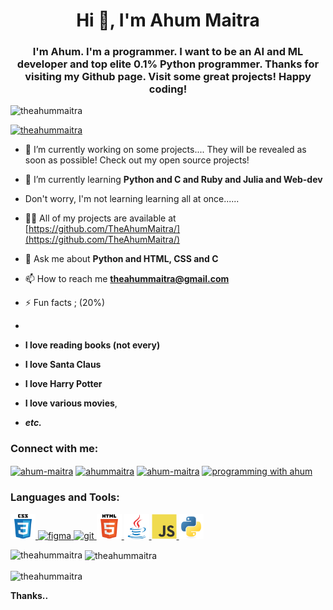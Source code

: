 <h1 align="center">Hi 👋, I'm Ahum Maitra</h1>
<h3 align="center">I'm Ahum. I'm a programmer. I want to be an AI and ML developer and top elite 0.1% Python programmer. Thanks for visiting my Github page. Visit some great projects! Happy coding!</h3>

<p align="left"> <img src="https://komarev.com/ghpvc/?username=theahummaitra&label=Profile%20views&color=0e75b6&style=flat" alt="theahummaitra" /> </p>

<p align="left"> <a href="https://github.com/ryo-ma/github-profile-trophy"><img src="https://github-profile-trophy.vercel.app/?username=theahummaitra" alt="theahummaitra" /></a> </p>

- 🔭 I’m currently working on some projects.... They will be revealed as soon as possible! Check out my open source projects!

- 🌱 I’m currently learning **Python and C and Ruby and Julia and Web-dev**
- Don't worry, I'm not learning learning all at once......

- 👨‍💻 All of my projects are available at [https://github.com/TheAhumMaitra/](https://github.com/TheAhumMaitra/)

- 💬 Ask me about **Python  and HTML, CSS and C**

- 📫 How to reach me **theahummaitra@gmail.com** 

- ⚡ Fun facts ; (20%)
-
- **I love reading books (not every)**
- **I love Santa Claus**
- **I love Harry Potter**
- **I love various movies**,
- ***etc.***

<h3 align="left">Connect with me:</h3>
<p align="left">
<a href="https://codepen.io/ahum-maitra" target="blank"><img align="center" src="https://raw.githubusercontent.com/rahuldkjain/github-profile-readme-generator/master/src/images/icons/Social/codepen.svg" alt="ahum-maitra" height="30" width="40" /></a>
<a href="https://dev.to/ahummaitra" target="blank"><img align="center" src="https://raw.githubusercontent.com/rahuldkjain/github-profile-readme-generator/master/src/images/icons/Social/devto.svg" alt="ahummaitra" height="30" width="40" /></a>
<a href="https://stackoverflow.com/users/ahum-maitra" target="blank"><img align="center" src="https://raw.githubusercontent.com/rahuldkjain/github-profile-readme-generator/master/src/images/icons/Social/stack-overflow.svg" alt="ahum-maitra" height="30" width="40" /></a>
<a href="https://www.youtube.com/@ProgrammingwithAhum" target="blank"><img align="center" src="https://raw.githubusercontent.com/rahuldkjain/github-profile-readme-generator/master/src/images/icons/Social/youtube.svg" alt="programming with ahum" height="30" width="40" /></a>
</p>

<h3 align="left">Languages and Tools:</h3>
<p align="left"> <a href="https://www.w3schools.com/css/" target="_blank" rel="noreferrer"> <img src="https://raw.githubusercontent.com/devicons/devicon/master/icons/css3/css3-original-wordmark.svg" alt="css3" width="40" height="40"/> </a> <a href="https://www.figma.com/" target="_blank" rel="noreferrer"> <img src="https://www.vectorlogo.zone/logos/figma/figma-icon.svg" alt="figma" width="40" height="40"/> </a> <a href="https://git-scm.com/" target="_blank" rel="noreferrer"> <img src="https://www.vectorlogo.zone/logos/git-scm/git-scm-icon.svg" alt="git" width="40" height="40"/> </a> <a href="https://www.w3.org/html/" target="_blank" rel="noreferrer"> <img src="https://raw.githubusercontent.com/devicons/devicon/master/icons/html5/html5-original-wordmark.svg" alt="html5" width="40" height="40"/> </a> <a href="https://www.java.com" target="_blank" rel="noreferrer"> <img src="https://raw.githubusercontent.com/devicons/devicon/master/icons/java/java-original.svg" alt="java" width="40" height="40"/> </a> <a href="https://developer.mozilla.org/en-US/docs/Web/JavaScript" target="_blank" rel="noreferrer"> <img src="https://raw.githubusercontent.com/devicons/devicon/master/icons/javascript/javascript-original.svg" alt="javascript" width="40" height="40"/> </a> <a href="https://www.python.org" target="_blank" rel="noreferrer"> <img src="https://raw.githubusercontent.com/devicons/devicon/master/icons/python/python-original.svg" alt="python" width="40" height="40"/> </a> </p>

<p><img align="left" src="https://github-readme-stats.vercel.app/api/top-langs?username=theahummaitra&show_icons=true&locale=en&layout=compact" alt="theahummaitra" /></p>

<p>&nbsp;<img align="center" src="https://github-readme-stats.vercel.app/api?username=theahummaitra&show_icons=true&locale=en" alt="theahummaitra" /></p>

<p><img align="center" src="https://github-readme-streak-stats.herokuapp.com/?user=theahummaitra&" alt="theahummaitra" /></p>

<p><b>Thanks..</b></p>
